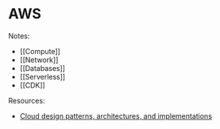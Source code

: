 # AWS

Notes:

- [[Compute]]
- [[Network]]
- [[Databases]]
- [[Serverless]]
- [[CDK]]


Resources:

- [Cloud design patterns, architectures, and implementations](https://docs.aws.amazon.com/prescriptive-guidance/latest/cloud-design-patterns/introduction.html)
